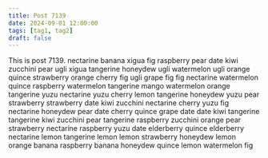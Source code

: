 ```yaml
---
title: Post 7139
date: 2024-09-01 12:00:00
tags: [tag1, tag2]
draft: false
---
```

This is post 7139.
nectarine
banana
xigua
fig
raspberry
pear
date
kiwi
zucchini
pear
ugli
xigua
tangerine
honeydew
ugli
watermelon
ugli
orange
quince
strawberry
orange
cherry
fig
ugli
grape
fig
fig
nectarine
watermelon
quince
raspberry
watermelon
tangerine
mango
watermelon
orange
tangerine
yuzu
nectarine
yuzu
cherry
lemon
tangerine
honeydew
yuzu
pear
strawberry
strawberry
date
kiwi
zucchini
nectarine
cherry
yuzu
fig
nectarine
honeydew
pear
date
cherry
quince
grape
date
date
kiwi
tangerine
tangerine
kiwi
zucchini
pear
tangerine
raspberry
zucchini
orange
pear
strawberry
nectarine
raspberry
yuzu
date
elderberry
quince
elderberry
nectarine
lemon
tangerine
lemon
lemon
strawberry
honeydew
lemon
orange
banana
raspberry
banana
honeydew
quince
lemon
watermelon
fig
